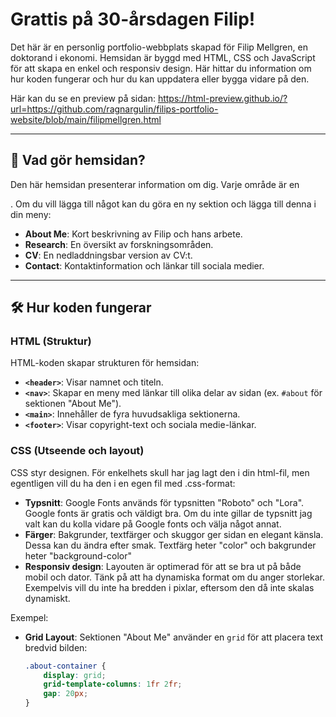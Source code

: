 # Grattis på 30-årsdagen Filip!


Det här är en personlig portfolio-webbplats skapad för Filip Mellgren, en doktorand i ekonomi. Hemsidan är byggd med HTML, CSS och  JavaScript för att skapa en enkel och responsiv design. Här hittar du information om hur koden fungerar och hur du kan uppdatera eller bygga vidare på den.

Här kan du se en preview på sidan:
https://html-preview.github.io/?url=https://github.com/ragnargulin/filips-portfolio-website/blob/main/filipmellgren.html

---

## 🎯 **Vad gör hemsidan?**
Den här hemsidan presenterar information om dig. Varje område är en <section>. Om du vill lägga till något kan du göra en ny sektion och lägga till denna i din meny:
- **About Me**: Kort beskrivning av Filip och hans arbete.
- **Research**: En översikt av forskningsområden.
- **CV**: En nedladdningsbar version av CV:t.
- **Contact**: Kontaktinformation och länkar till sociala medier.

---

## 🛠 **Hur koden fungerar**

### **HTML (Struktur)**
HTML-koden skapar strukturen för hemsidan:
- **`<header>`**: Visar namnet och titeln.
- **`<nav>`**: Skapar en meny med länkar till olika delar av sidan (ex. `#about` för sektionen "About Me").
- **`<main>`**: Innehåller de fyra huvudsakliga sektionerna.
- **`<footer>`**: Visar copyright-text och sociala medie-länkar.

### **CSS (Utseende och layout)**
CSS styr designen. För enkelhets skull har jag lagt den i din html-fil, men egentligen vill du ha den i en egen fil med .css-format:
- **Typsnitt**: Google Fonts används för typsnitten "Roboto" och "Lora". Google fonts är gratis och väldigt bra. Om du inte gillar de typsnitt jag valt kan du kolla vidare på Google fonts och välja något annat.
- **Färger**: Bakgrunder, textfärger och skuggor ger sidan en elegant känsla. Dessa kan du ändra efter smak. Textfärg heter "color" och bakgrunder heter "background-color"
- **Responsiv design**: Layouten är optimerad för att se bra ut på både mobil och dator. Tänk på att ha dynamiska format om du anger storlekar. Exempelvis vill du inte ha bredden i pixlar, eftersom den då inte skalas dynamiskt.

Exempel:
- **Grid Layout**: Sektionen "About Me" använder en `grid` för att placera text bredvid bilden:
  ```css
  .about-container {
      display: grid;
      grid-template-columns: 1fr 2fr;
      gap: 20px;
  }
